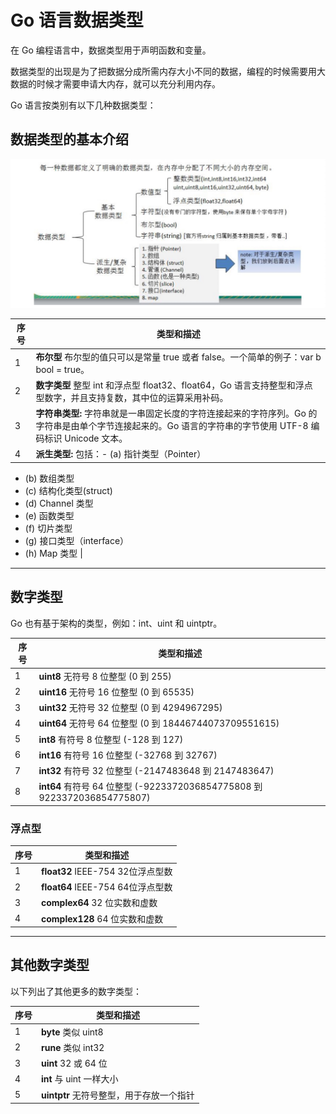 # Go 语言数据类型


在 Go 编程语言中，数据类型用于声明函数和变量。

数据类型的出现是为了把数据分成所需内存大小不同的数据，编程的时候需要用大数据的时候才需要申请大内存，就可以充分利用内存。

Go 语言按类别有以下几种数据类型：

 ## 数据类型的基本介绍
 ![](../数据类型/11.jpg)

| 序号 | 类型和描述                                                                                                                                                     |
| -- | --------------------------------------------------------------------------------------------------------------------------------------------------------- |
| 1  | **布尔型** 布尔型的值只可以是常量 true 或者 false。一个简单的例子：var b bool = true。                                                                                              |
| 2  | **数字类型** 整型 int 和浮点型 float32、float64，Go 语言支持整型和浮点型数字，并且支持复数，其中位的运算采用补码。                                                                                   |
| 3  | **字符串类型:** 字符串就是一串固定长度的字符连接起来的字符序列。Go 的字符串是由单个字节连接起来的。Go 语言的字符串的字节使用 UTF-8 编码标识 Unicode 文本。                                                               |
| 4  | **派生类型:** 包括：-   (a) 指针类型（Pointer）
-   (b) 数组类型
-   (c) 结构化类型(struct)
-   (d) Channel 类型
-   (e) 函数类型
-   (f) 切片类型
-   (g) 接口类型（interface）
-   (h) Map 类型 |

***

## 数字类型

Go 也有基于架构的类型，例如：int、uint 和 uintptr。

| 序号 | 类型和描述                                                             |
| -- | ----------------------------------------------------------------- |
| 1  | **uint8** 无符号 8 位整型 (0 到 255)                                     |
| 2  | **uint16** 无符号 16 位整型 (0 到 65535)                                 |
| 3  | **uint32** 无符号 32 位整型 (0 到 4294967295)                            |
| 4  | **uint64** 无符号 64 位整型 (0 到 18446744073709551615)                  |
| 5  | **int8** 有符号 8 位整型 (-128 到 127)                                   |
| 6  | **int16** 有符号 16 位整型 (-32768 到 32767)                             |
| 7  | **int32** 有符号 32 位整型 (-2147483648 到 2147483647)                   |
| 8  | **int64** 有符号 64 位整型 (-9223372036854775808 到 9223372036854775807) |

### 浮点型

| 序号 | 类型和描述                        |
| -- | ---------------------------- |
| 1  | **float32** IEEE-754 32位浮点型数 |
| 2  | **float64** IEEE-754 64位浮点型数 |
| 3  | **complex64** 32 位实数和虚数      |
| 4  | **complex128** 64 位实数和虚数     |

***

## 其他数字类型

以下列出了其他更多的数字类型：

| 序号 | 类型和描述                      |
| -- | -------------------------- |
| 1  | **byte** 类似 uint8          |
| 2  | **rune** 类似 int32          |
| 3  | **uint** 32 或 64 位         |
| 4  | **int** 与 uint 一样大小        |
| 5  | **uintptr** 无符号整型，用于存放一个指针